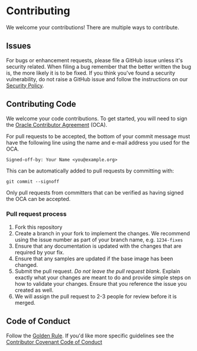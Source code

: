 # Contributing

We welcome your contributions! There are multiple ways to contribute.

## Issues
For bugs or enhancement requests, please file a GitHub issue unless it's security related. When filing a bug remember that the better written the bug is, the more likely it is to be fixed. If you think you've found a security vulnerability, do not raise a GitHub issue and follow the instructions on our [Security Policy](./SECURITY.md). 


## Contributing Code

We welcome your code contributions. To get started, you will need to sign the [Oracle Contributor Agreement](https://www.oracle.com/technetwork/community/oca-486395.html) (OCA).

For pull requests to be accepted, the bottom of your commit message must have
the following line using the name and e-mail address you used for the OCA.

```
Signed-off-by: Your Name <you@example.org>
```

This can be automatically added to pull requests by committing with:

```
git commit --signoff
```

Only pull requests from committers that can be verified as having
signed the OCA can be accepted.

### Pull request process

1. Fork this repository
1. Create a branch in your fork to implement the changes. We recommend using
the issue number as part of your branch name, e.g. `1234-fixes`
1. Ensure that any documentation is updated with the changes that are required
by your fix.
1. Ensure that any samples are updated if the base image has been changed.
1. Submit the pull request. *Do not leave the pull request blank*. Explain exactly
what your changes are meant to do and provide simple steps on how to validate
your changes. Ensure that you reference the issue you created as well.
1. We will assign the pull request to 2-3 people for review before it is merged.

## Code of Conduct
Follow the [Golden Rule](https://en.wikipedia.org/wiki/Golden_Rule). If you'd like more specific guidelines see the [Contributor Covenant Code of Conduct](https://www.contributor-covenant.org/version/1/4/code-of-conduct/)